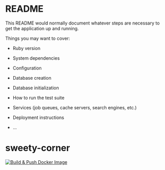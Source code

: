 # README

This README would normally document whatever steps are necessary to get the
application up and running.

Things you may want to cover:

* Ruby version

* System dependencies

* Configuration

* Database creation

* Database initialization

* How to run the test suite

* Services (job queues, cache servers, search engines, etc.)

* Deployment instructions

* ...
# sweety-corner

[![Build & Push Docker Image](https://img.shields.io/badge/Build%20Docker-blue?logo=github)](https://github.com/yura-poj/sweety-corner/actions/workflows/docker-build.yml)